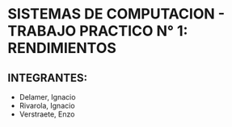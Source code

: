 # **SISTEMAS DE COMPUTACION - TRABAJO PRACTICO N° 1: RENDIMIENTOS**

## INTEGRANTES:
- Delamer, Ignacio
- Rivarola, Ignacio
- Verstraete, Enzo
